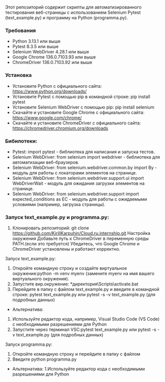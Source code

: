 Этот репозиторий содержит скрипты для автоматизированного тестирования веб-страницы с использованием Selenium Pytest (text_example.py) и программу на Python (programma.py).

### Требования
- Python 3.13.1 или выше
- Pytest 8.3.5 или выше
- Selenium WebDriver 4.28.1 или выше
- Google Chrome 136.0.7103.93 или выше
- ChromeDriver 136.0.7103.92 или выше

### Установка
- Установите Python с официального сайта: https://www.python.org/downloads/
- Установите Pytest с помощью pip в командной строке: pip install pytest
- Установите Selenium WebDriver с помощью pip: pip install selenium
- Скачайте и установите Google Chrome с официального сайта: https://www.google.com/chrome/
- Скачайте и установите ChromeDriver с официального сайта: https://chromedriver.chromium.org/downloads

### Бибилотеки: 
- Pytest: import pytest - библиотека для написания и запуска тестов.
- Selenium WebDriver: from selenium import webdriver - библиотека для автоматизации веб-браузеров.
- Selenium WebDriver: from selenium.webdriver.common.by import By - модуль для работы с локаторами элементов на странице.
- Selenium WebDriver: from selenium.webdriver.support.ui import WebDriverWait - модуль для ожидания загрузки элементов на странице.
- Selenium WebDriver: from selenium.webdriver.support import expected_conditions as EC - модуль для работы с ожидаемыми условиями (например, загрузка страницы).

### Запуск text_example.py и programma.py:
1. Клонировать репозиторий: git clone https://github.com/KirillKarpuhin/Cloud.ru.internship.git
Настройка окружения
Добавьте путь к ChromeDriver в переменную среды PATH.(если это требуется)
Убедитесь, что Google Chrome и ChromeDriver установлены и работают корректно.

Запуск text_example.py: 
1. Откройте командную строку и создайте виртуальное окружение:python -m venv myenv (замените myenv на имя вашего виртуального окружения).
2. Запустите вир.окружение: *директория\Scripts\activate.bat
3. Перейдите в папку с файлом text_example.py и введите в командной строке: pytest text_example.py или pytest -s -v text_example.py (для подробных данных)
- Альтернатива: 
1. Используйте редактор кода, например, Visual Studio Code (VS Code) с необходимыми разрешениями для Python
2. Запустите через терминал VSC:pytest text_example.py или pytest -s -v text_example.py (для подробных данных)

Запуск programma.py: 
1. Откройте командную строку и перейдите в папку с файлом
2. Введите python programma.py
- Альтернатива:
1.Используйте редактор кода с необходимыми разрешениями для Python
